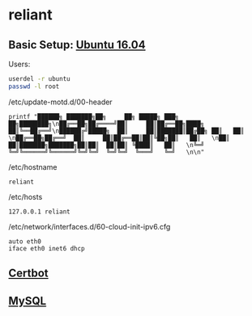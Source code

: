 reliant
=======

Basic Setup: [Ubuntu 16.04](https://github.com/jnwarp/cloud/blob/master/distro/ubuntu.md)
------------

Users:
```bash
userdel -r ubuntu
passwd -l root
```

/etc/update-motd.d/00-header
```
printf "██████╗ ███████╗██╗     ██╗ █████╗ ███╗   ██╗████████╗\n██╔══██╗██╔════╝██║     ██║██╔══██╗████╗  ██║╚══██╔══╝\n██████╔╝█████╗  ██║     ██║███████║██╔██╗ ██║   ██║   \n██╔══██╗██╔══╝  ██║     ██║██╔══██║██║╚██╗██║   ██║   \n██║  ██║███████╗███████╗██║██║  ██║██║ ╚████║   ██║   \n╚═╝  ╚═╝╚══════╝╚══════╝╚═╝╚═╝  ╚═╝╚═╝  ╚═══╝   ╚═╝   \n\n"
```

/etc/hostname
```
reliant
```

/etc/hosts
```
127.0.0.1 reliant
```

/etc/network/interfaces.d/60-cloud-init-ipv6.cfg
```
auto eth0
iface eth0 inet6 dhcp
```

[Certbot](https://github.com/jnwarp/cloud/blob/master/setup/certbot.md)
---------

[MySQL](https://github.com/jnwarp/cloud/blob/master/setup/mysql.md)
-------
